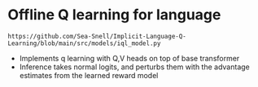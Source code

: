 # Offline Q learning for language

`https://github.com/Sea-Snell/Implicit-Language-Q-Learning/blob/main/src/models/iql_model.py`

- Implements q learning with Q,V heads on top of base transformer
- Inference takes normal logits, and perturbs them with the advantage estimates from the learned reward model
 

